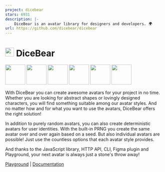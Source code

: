 ```yaml
---
project: dicebear
stars: 6931
description: |-
    DiceBear is an avatar library for designers and developers. 🌍
url: https://github.com/dicebear/dicebear
---
```


<h1><img src="https://www.dicebear.com/logo-readme.svg" width="28" /> DiceBear</h1>

<p>
  <img src="https://api.dicebear.com/6.x/adventurer/svg?seed=Mimi&backgroundColor=0077b6&radius=10" width="64" />
  <img src="https://api.dicebear.com/6.x/open-peeps/svg?seed=Kitty&backgroundColor=0096c7&radius=10" width="64" />
  <img src="https://api.dicebear.com/6.x/pixel-art/svg?seed=Lilly&backgroundColor=00b4d8&radius=10" width="64" />
  <img src="https://api.dicebear.com/6.x/lorelei/svg?seed=Tigger&backgroundColor=48cae4&radius=10" width="64" />
  <img src="https://api.dicebear.com/6.x/bottts/svg?seed=Zoe&backgroundColor=90e0ef&radius=10" width="64" />
  <img src="https://api.dicebear.com/6.x/initials/svg?seed=..&backgroundColor=ade8f4&radius=10" width="64" />
</p>

With DiceBear you can create awesome avatars for your project in no time.
Whether you are looking for abstract shapes or lovingly designed characters, you
will find something suitable among our avatar styles. And no matter how and for
what you want to use the avatars, DiceBear offers the right solution!

In addition to purely random avatars, you can also create deterministic avatars
for user identities. With the built-in PRNG you create the same avatar over and
over again based on a seed. But also individual avatars are possible! Just use
the countless options that each avatar style provides.

And thanks to the JavaScript library, HTTP API, CLI, Figma plugin and
Playground, your next avatar is always just a stone's throw away!

[Playground](https://www.dicebear.com/playground) |
[Documentation](https://www.dicebear.com/introduction)

